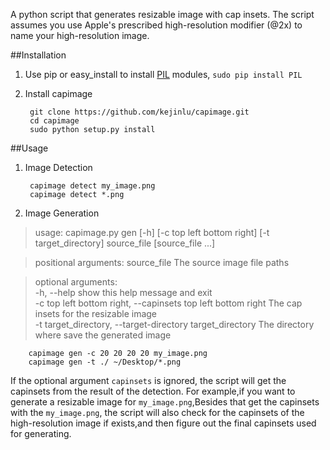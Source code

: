 A python script that generates resizable image with cap insets.
The script assumes you use Apple's prescribed high-resolution modifier (@2x) to name your high-resolution image.

##Installation


1. Use pip or easy_install to install [PIL](http://pypi.python.org/pypi/PIL) modules,  `sudo pip install PIL`
2. Install capimage
	
		git clone https://github.com/kejinlu/capimage.git
		cd capimage
		sudo python setup.py install

##Usage


1. Image Detection   
   	
		capimage detect my_image.png
		capimage detect *.png
   
2. Image Generation

>usage: capimage.py gen [-h] [-c top left bottom right] [-t target_directory]
                       source_file [source_file ...]

>positional arguments:
  source_file           The source image file paths

>optional arguments:   
  -h, --help            show this help message and exit   
  -c top left bottom right, --capinsets top left bottom right
                        The cap insets for the resizable image   
  -t target_directory, --target-directory target_directory
                        The directory where save the generated image
                        
		capimage gen -c 20 20 20 20 my_image.png
		capimage gen -t ./ ~/Desktop/*.png
	
If the optional argument `capinsets` is ignored, the script will get the capinsets from the result of the detection. For example,if you want to generate a resizable image for `my_image.png`,Besides that get the capinsets with the `my_image.png`, the script will also check for the capinsets of the high-resolution image if exists,and then figure out the final capinsets used for generating. 